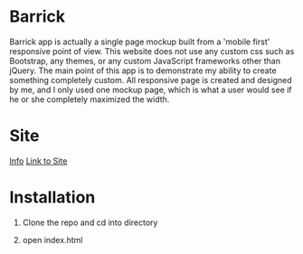 # Barrick

Barrick app is actually a single page mockup built from a 'mobile first' responsive point of view. This website does not use any custom css such as Bootstrap, any themes, or any custom JavaScript frameworks other than jQuery. The main point of this app is to demonstrate my ability to create something completely custom. All responsive page is created and designed by me, and I only used one mockup page, which is what a user would see if he or she completely maximized the width.

# Site
[Info](https://jkcodes-portfolio.herokuapp.com/project/5a392a3d701aa40014911755)
[Link to Site](https://jkcodes-barrick.herokuapp.com/)

# Installation

1. Clone the repo and cd into directory

2. open index.html
